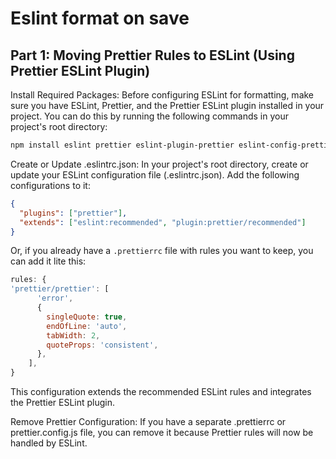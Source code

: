 # Eslint format on save

## Part 1: Moving Prettier Rules to ESLint (Using Prettier ESLint Plugin)

Install Required Packages:
Before configuring ESLint for formatting, make sure you have ESLint, Prettier, and the Prettier ESLint plugin installed in your project. You can do this by running the following commands in your project's root directory:

```bash
npm install eslint prettier eslint-plugin-prettier eslint-config-prettier --save-dev
```

Create or Update .eslintrc.json:
In your project's root directory, create or update your ESLint configuration file (.eslintrc.json). Add the following configurations to it:

```json
{
  "plugins": ["prettier"],
  "extends": ["eslint:recommended", "plugin:prettier/recommended"]
}
```

Or, if you already have a `.prettierrc` file with rules you want to keep, you can add it lite this: 

```js
rules: {
'prettier/prettier': [
      'error',
      {
        singleQuote: true,
        endOfLine: 'auto',
        tabWidth: 2,
        quoteProps: 'consistent',
      },
    ],
}
```

This configuration extends the recommended ESLint rules and integrates the Prettier ESLint plugin.

Remove Prettier Configuration:
If you have a separate .prettierrc or prettier.config.js file, you can remove it because Prettier rules will now be handled by ESLint.

